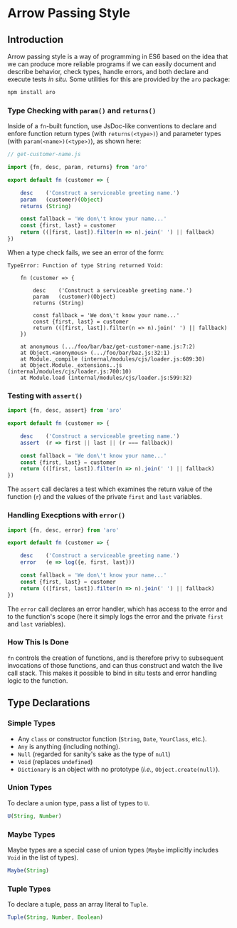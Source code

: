 # Arrow Passing Style

## Introduction

Arrow passing style is a way of programming in ES6 based on the idea that we can produce more reliable programs if we can easily document and describe behavior, check types, handle errors, and both declare and execute tests *in situ.* Some utilities for this are provided by the `aro` package:

```sh
npm install aro
```

### Type Checking with `param()` and `returns()`

Inside of a `fn`-built function, use JsDoc-like conventions to declare and enfore function return types (with `returns(<type>)`) and parameter types (with `param(<name>)(<type>)`), as shown here:

```js
// get-customer-name.js

import {fn, desc, param, returns} from 'aro'

export default fn (customer => {

    desc    ('Construct a serviceable greeting name.')
    param   (customer)(Object)
    returns (String)

    const fallback = 'We don\'t know your name...'
    const {first, last} = customer
    return (([first, last]).filter(n => n).join(' ') || fallback)
})
```

When a type check fails, we see an error of the form:

```
TypeError: Function of type String returned Void:

    fn (customer => {

        desc    ('Construct a serviceable greeting name.')
        param   (customer)(Object)
        returns (String)

        const fallback = 'We don\'t know your name...'
        const {first, last} = customer
        return (([first, last]).filter(n => n).join(' ') || fallback)
    })

    at anonymous (.../foo/bar/baz/get-customer-name.js:7:2)
    at Object.<anonymous> (.../foo/bar/baz.js:32:1)
    at Module._compile (internal/modules/cjs/loader.js:689:30)
    at Object.Module._extensions..js (internal/modules/cjs/loader.js:700:10)
    at Module.load (internal/modules/cjs/loader.js:599:32)
```

### Testing with `assert()`

```js
import {fn, desc, assert} from 'aro'

export default fn (customer => {

    desc    ('Construct a serviceable greeting name.')
    assert  (r => first || last || (r === fallback))

    const fallback = 'We don\'t know your name...'
    const {first, last} = customer
    return (([first, last]).filter(n => n).join(' ') || fallback)
})
```

The `assert` call declares a test which examines the return value of the function (`r`) and the values of the private `first` and `last` variables.

### Handling Execptions with `error()`

```js
import {fn, desc, error} from 'aro'

export default fn (customer => {

    desc    ('Construct a serviceable greeting name.')
    error   (e => log({e, first, last}))

    const fallback = 'We don\'t know your name...'
    const {first, last} = customer
    return (([first, last]).filter(n => n).join(' ') || fallback)
})
```

The `error` call declares an error handler, which has access to the error and to the function's scope (here it simply logs the error and the private `first` and `last` variables).

### How This Is Done

`fn` controls the creation of functions, and is therefore privy to subsequent invocations of those functions, and can thus construct and watch the live call stack. This makes it possible to bind in situ tests and error handling logic to the function.

## Type Declarations

### Simple Types

* Any `class` or constructor function (`String`, `Date`, `YourClass`, etc.).
* `Any` is anything (including nothing).
* `Null` (regarded for sanity's sake as the type of `null`)
* `Void` (replaces `undefined`)
* `Dictionary` is an object with no prototype (*i.e.,* `Object.create(null)`).

### Union Types

To declare a union type, pass a list of types to `U`.

```js
U(String, Number)
```

### Maybe Types

Maybe types are a special case of union types (`Maybe` implicitly includes `Void` in the list of types).

```js
Maybe(String)
```

### Tuple Types

To declare a tuple, pass an array literal to `Tuple`.

```js
Tuple(String, Number, Boolean)
```
